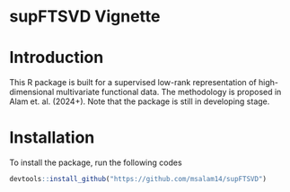 # supFTSVD Vignette


# Introduction

This R package is built for a supervised low-rank representation of
high-dimensional multivariate functional data. The methodology is
proposed in Alam et. al. (2024+). Note that the package is still in
developing stage.

# Installation

To install the package, run the following codes

``` r
devtools::install_github("https://github.com/msalam14/supFTSVD")
```
